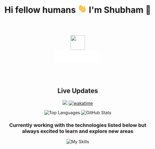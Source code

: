 <h1 align="center">Hi fellow humans <img src="https://raw.githubusercontent.com/ABSphreak/ABSphreak/master/gifs/Hi.gif" width="30px"> I'm Shubham 🥳</h1>
<br />
<br />

<p align="center">
  <img width='48px' height='48px' src='https://github.githubassets.com/assets/mona-loading-default-c3c7aad1282f.gif' />
  <br />
  <img width='150px' height='40px' src='one-moment-please.svg' />
</p>
<br />
<br />

<div align="center">
  <h2>Live Updates</h2>

![](https://komarev.com/ghpvc/?username=Stroller15&color=2A7FBA) [![wakatime](https://wakatime.com/badge/user/018cea7d-2a89-45e2-961f-da7c5046bd0a.svg)](https://wakatime.com/@018cea7d-2a89-45e2-961f-da7c5046bd0a)
</div>

<div align="center">
  <img height="180em" src="https://github-readme-stats.vercel.app/api/top-langs/?username=Stroller15&show_icons=true&bg_color=333333&title_color=2A7FBA&icon_color=2A7FBA&text_color=2A7FBA&layout=compact&langs_count=6" alt="Top Languages">
  <img height="180em" src="https://github-readme-stats.vercel.app/api?username=Stroller15&count_private=true&show_icons=true&bg_color=333333&title_color=2A7FBA&icon_color=2A7FBA&text_color=2A7FBA" alt="GitHub Stats">
</div>

<div align="center">
  
### Currently working with the technologies listed below but always excited to learn and explore new areas
  
  ![My Skills](https://go-skill-icons.vercel.app/api/icons?i=js,typescript,nodejs,golang,react,nextjs,reactnative,mongodb,postgres&color=2A7FBA)
</div>
